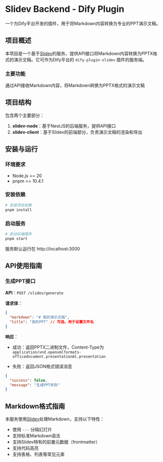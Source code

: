 # Slidev Backend - Dify Plugin

一个为Dify平台开发的插件，用于将Markdown内容转换为专业的PPT演示文稿。

## 项目概述

本项目是一个基于[Slidev](https://cn.sli.dev/guide/)的服务，提供API接口将Markdown内容转换为PPTX格式的演示文稿。它可作为Dify平台的 `dify-plugin-slidev` 插件的服务端。

### 主要功能

通过API接收Markdown内容，将Markdown转换为PPTX格式的演示文稿

## 项目结构

包含两个主要部分：

1. **slidev-node**：基于NestJS的后端服务，提供API接口
2. **slidev-client**：基于Slidev的前端部分，负责演示文稿的渲染和导出

## 安装与运行

### 环境要求

- Node.js >= 20
- pnpm >= 10.4.1

### 安装依赖

```bash
# 安装项目依赖
pnpm install
```

### 启动服务

```bash
# 启动后端服务
pnpm start
```

服务默认运行在 http://localhost:3000

## API使用指南

### 生成PPT接口

**API**：`POST /slidev/generate`

**请求体**：

```json
{
  "markdown": "# 我的演示文稿",
  "title": "我的PPT" // 可选，用于设置文件名
}
```

**响应**：

- 成功：返回PPTX二进制文件，Content-Type为`application/vnd.openxmlformats-officedocument.presentationml.presentation`

- 失败：返回JSON格式错误消息
```json
{
  "success": false,
  "message": "生成PPT失败"
}
```

## Markdown格式指南

本服务使用[Slidev](https://cn.sli.dev/guide/)处理Markdown，支持以下特性：

- 使用 `---` 分隔幻灯片
- 支持标准Markdown语法
- 支持Slidev特有的前置元数据（frontmatter）
- 支持代码高亮
- 支持表格、列表等常见元素
